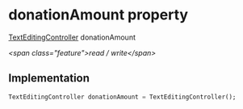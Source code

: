 


# donationAmount property







[TextEditingController](https:api.flutter.dev/flutter/widgets/TextEditingController-class.html) donationAmount
  
_\<span class="feature"\>read / write\</span\>_






## Implementation

```dart
TextEditingController donationAmount = TextEditingController();
```







